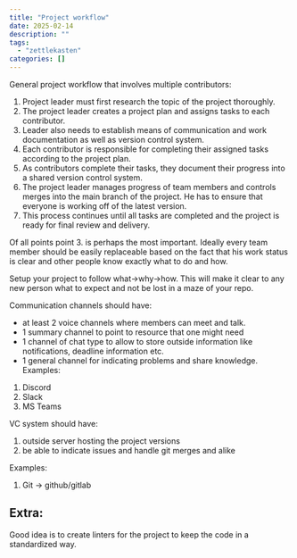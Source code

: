 ```yaml
---
title: "Project workflow"
date: 2025-02-14
description: ""
tags: 
  - "zettlekasten"
categories: []
---
```


General project workflow that involves multiple contributors:

1. Project leader must first research the topic of the project thoroughly.
2. The project leader creates a project plan and assigns tasks to each contributor.
3. Leader also needs to establish means of communication and work documentation as well as version control system. 
4.  Each contributor is responsible for completing their assigned tasks according to the project plan.
5.  As contributors complete their tasks, they document their progress into a shared version control system.
6.  The project leader manages progress of team members and controls merges into the main branch of the project. He has to ensure that everyone is working off of the latest version.
7.  This process continues until all tasks are completed and the project is ready for final review and delivery.

Of all points point 3. is perhaps the most important. Ideally every team member should be easily replaceable based on the fact that his work status is clear and other people know exactly what to do and how.

Setup your project to follow what->why->how. This will make it clear to any new person what to expect and not be lost in a maze of your repo.

Communication channels should have:
- at least 2 voice channels where members can meet and talk. 
- 1 summary channel to point to resource that one might need
- 1 channel of chat type to allow to store outside information like notifications, deadline information etc.
- 1 general channel for indicating problems and share knowledge.
Examples:
1. Discord
2. Slack 
3. MS Teams

VC system should have:
1. outside server hosting the project versions
2. be able to indicate issues and handle git merges and alike

Examples:
1. Git -> github/gitlab

## Extra:
Good idea is to create linters for the project to keep the code in a standardized way. 

